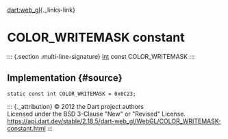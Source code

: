 [dart:web\_gl](../../dart-web_gl/dart-web_gl-library){._links-link}

COLOR\_WRITEMASK constant
=========================

::: {.section .multi-line-signature}
[int](../../dart-core/int-class) const COLOR\_WRITEMASK
:::

Implementation {#source}
--------------

``` {.language-dart data-language="dart"}
static const int COLOR_WRITEMASK = 0x0C23;
```

::: {._attribution}
© 2012 the Dart project authors\
Licensed under the BSD 3-Clause \"New\" or \"Revised\" License.\
<https://api.dart.dev/stable/2.18.5/dart-web_gl/WebGL/COLOR_WRITEMASK-constant.html>
:::
